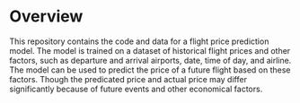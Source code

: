 # Overview
This repository contains the code and data for a flight price prediction model. The model is trained on a dataset of historical flight prices and other factors, such as departure and arrival airports, date, time of day, and airline. The model can be used to predict the price of a future flight based on these factors.
Though the predicated price and actual price may differ significantly because of future events and other economical factors.
